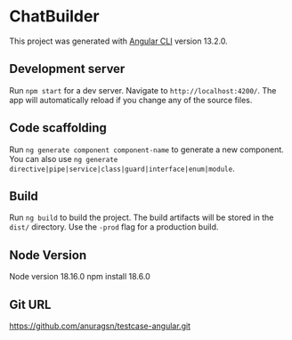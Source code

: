 # ChatBuilder

This project was generated with [Angular CLI]() version 13.2.0.

## Development server

Run `npm start` for a dev server. Navigate to `http://localhost:4200/`. The app will automatically reload if you change any of the source files.

## Code scaffolding

Run `ng generate component component-name` to generate a new component. You can also use `ng generate directive|pipe|service|class|guard|interface|enum|module`.

## Build

Run `ng build` to build the project. The build artifacts will be stored in the `dist/` directory. Use the `-prod` flag for a production build.

## Node Version
 Node version  18.16.0
 npm install 18.6.0

## Git URL
https://github.com/anuragsn/testcase-angular.git
